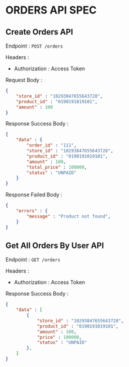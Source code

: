 # ORDERS API SPEC

## Create Orders API
Endpoint : `POST /orders`

Headers : 
- Authorization : Access Token

Request Body :
```json
{
    "store_id" : "10293847655643728",
    "product_id" : "0190191019101",
    "amount" : 100
}
```

Response Success Body :
```json
{
    "data" : {
        "order_id" : "111",
        "store_id" : "10293847655643728",
        "product_id" : "0190191019101",
        "amount" : 100,
        "total_price" : 100000,
        "status" : "UNPAID"
    }
}
```

Response Failed Body :
```json
{
    "errors" : {
        "message" : "Product not found",
    }
}
```

## Get All Orders By User API
Endpoint : `GET /orders`

Headers : 
- Authorization : Access Token

Response Success Body :
```json
{
    "data" : [
        {
            "store_id" : "10293847655643728",
            "product_id" : "0190191019101",
            "amount" : 100,
            "price" : 100000,
            "status" : "UNPAID"
        },
    ]
}
```
